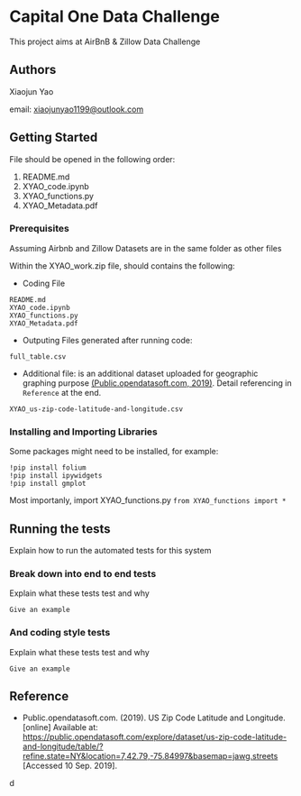 # Capital One Data Challenge

This project aims at AirBnB & Zillow Data Challenge

## Authors
Xiaojun Yao

email: xiaojunyao1199@outlook.com

## Getting Started
File should be opened in the following order:
1. README.md
2. XYAO_code.ipynb
3. XYAO_functions.py
4. XYAO_Metadata.pdf

### Prerequisites
Assuming Airbnb and Zillow Datasets are in the same folder as other files

Within the XYAO_work.zip file, should contains the following:
* Coding File
```
README.md
XYAO_code.ipynb
XYAO_functions.py
XYAO_Metadata.pdf
```
* Outputing Files generated after running code:
```
full_table.csv
```
* Additional file: is an additional dataset uploaded for geographic graphing purpose [(Public.opendatasoft.com, 2019)](https://public.opendatasoft.com/explore/dataset/us-zip-code-latitude-and-longitude/table/?refine.state=NY&location=7,42.79,-75.84997&basemap=jawg.streets). Detail referencing in `Reference` at the end.
  
```
XYAO_us-zip-code-latitude-and-longitude.csv
````



### Installing and Importing Libraries

Some packages might need to be installed, for example:
```
!pip install folium
!pip install ipywidgets
!pip install gmplot
```
Most importanly, import XYAO_functions.py
```from XYAO_functions import *```

## Running the tests

Explain how to run the automated tests for this system

### Break down into end to end tests

Explain what these tests test and why

```
Give an example
```

### And coding style tests

Explain what these tests test and why

```
Give an example
```


## Reference

* Public.opendatasoft.com. (2019). US Zip Code Latitude and Longitude. [online] Available at: https://public.opendatasoft.com/explore/dataset/us-zip-code-latitude-and-longitude/table/?refine.state=NY&location=7,42.79,-75.84997&basemap=jawg.streets [Accessed 10 Sep. 2019].

d
